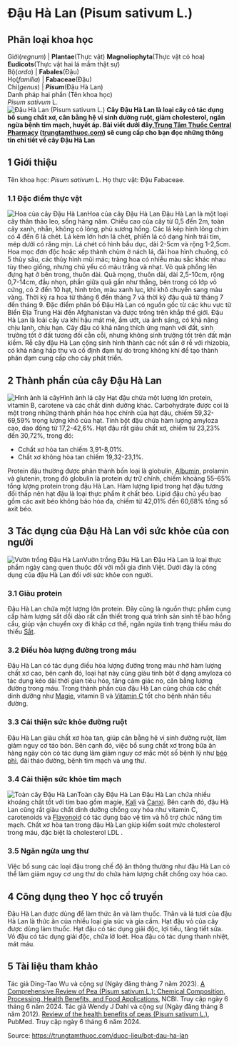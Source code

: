 # Đậu Hà Lan (Pisum sativum L.)

Phân loại khoa học  
---  
Giới(_regnum_) |  **Plantae**(Thực vật) **Magnoliophyta**(Thực vật có hoa) **Eudicots**(Thực vật hai lá mầm thật sự)  
Bộ(_ordo_) | **Fabales**(Đậu)  
Họ(_familia_) | **Fabaceae**(Đậu)  
Chi(_genus_) | _**Pisum**_(Đậu Hà Lan)  
Danh pháp hai phần (Tên khoa học)  
_Pisum sativum_ L.  
![Đậu Hà Lan \(Pisum sativum L.\)](https://trungtamthuoc.com/images/others/cay-dau-ha-lan-va-cong-dung-7776.jpg)
**Cây Đậu Hà Lan là loại cây có tác dụng bổ sung chất xơ, cân bằng hệ vi sinh dường ruột, giảm cholesterol, ngăn ngừa bệnh tim mạch, huyết áp. Bài viết dưới đây,[Trung Tâm Thuốc Central Pharmacy](https://trungtamthuoc.com/ "Trung Tâm Thuốc Central Pharmacy") ([trungtamthuoc.com](https://trungtamthuoc.com/ "trungtamthuoc.com")) sẽ cung cấp cho bạn đọc những thông tin chi tiết về cây Đậu Hà Lan**
##  1 Giới thiệu
Tên khoa học: _Pisum sativum_ L.
Họ thực vật: Đậu Fabaceae.
### 1.1 Đặc điểm thực vật
![Hoa của cây Đậu Hà Lan](https://trungtamthuoc.com/images/item/cay-dau-ha-lan-va-cong-dung-0.jpg)Hoa của cây Đậu Hà Lan
Đậu Hà Lan là một loại cây thân thảo leo, sống hàng năm. Chiều cao của cây từ 0,5 đến 2m, toàn cây xanh, nhẵn, không có lông, phủ sương hồng.
Các lá kép hình lông chim có 4 đến 6 lá chét. Lá kèm lớn hơn lá chét, phiến lá có dạng hình trái tim, mép dưới có răng mịn. Lá chét có hình bầu dục, dài 2-5cm và rộng 1-2,5cm.
Hoa mọc đơn độc hoặc xếp thành chùm ở nách lá, đài hoa hình chuông, có 5 thùy sâu, các thùy hình mũi mác; tràng hoa có nhiều màu sắc khác nhau tùy theo giống, nhưng chủ yếu có màu trắng và nhạt.
Vỏ quả phồng lên đựng hạt ở bên trong, thuôn dài.
Quả mọng, thuôn dài, dài 2,5-10cm, rộng 0,7-14cm, đầu nhọn, phần giữa quả gần như thẳng, bên trong có lớp vỏ cứng, có 2 đến 10 hạt, hình tròn, màu xanh lục, khi khô chuyển sang màu vàng.
Thời kỳ ra hoa từ tháng 6 đến tháng 7 và thời kỳ đậu quả từ tháng 7 đến tháng 9.
Đặc điểm phân bố
Đậu Hà Lan có nguồn gốc từ các khu vực từ Biển Địa Trung Hải đến Afghanistan và được trồng trên khắp thế giới. Đậu Hà Lan là loài cây ưa khí hậu mát mẻ, ẩm ướt, ưa ánh sáng, có khả năng chịu lạnh, chịu hạn. Cây đậu có khả năng thích ứng mạnh với đất, sinh trưởng tốt ở đất tương đối cằn cỗi, nhưng không sinh trưởng tốt trên đất mặn kiềm.
Rễ cây đậu Hà Lan cộng sinh hình thành các nốt sần ở rễ với rhizobia, có khả năng hấp thụ và cố định đạm tự do trong không khí để tạo thành phân đạm cung cấp cho cây phát triển.
##  2 Thành phần của cây Đậu Hà Lan
![Hình ảnh lá cây](https://trungtamthuoc.com/images/item/cay-dau-ha-lan-va-cong-dung-1.jpg)Hình ảnh lá cây
Hạt đậu chứa một lượng lớn protein, vitamin B, carotene và các chất dinh dưỡng khác.
Carbohydrate được coi là một trong những thành phần hóa học chính của hạt đậu, chiếm 59,32-69,59% trọng lượng khô của hạt.
Tinh bột đậu chứa hàm lượng amyloza cao, dao động từ 17,2-42,6%.
Hạt đậu rất giàu chất xơ, chiếm từ 23,23% đến 30,72%, trong đó:
  * Cchất xơ hòa tan chiếm 3,91-8,01%.
  * Chất xơ không hòa tan chiếm 19,32-23,1%.


Protein đậu thường được phân thành bốn loại là globulin, [Albumin](https://trungtamthuoc.com/hoat-chat/albumin "Albumin"), prolamin và glutenin, trong đó globulin là protein dự trữ chính, chiếm khoảng 55–65% tổng lượng protein trong đậu Hà Lan.
Hàm lượng lipid trong hạt đậu tương đối thấp nên hạt đậu là loại thực phẩm ít chất béo. Lipid đậu chủ yếu bao gồm các axit béo không bão hòa đa, chiếm từ 42,01% đến 60,68% tổng số axit béo.
##  3 Tác dụng của Đậu Hà Lan với sức khỏe của con người
![Vườn trồng Đậu Hà Lan](https://trungtamthuoc.com/images/item/cay-dau-ha-lan-va-cong-dung-2.jpg)Vườn trồng Đậu Hà Lan
Đậu Hà Lan là loại thực phẩm ngày càng quen thuộc đối với mỗi gia đình Việt. Dưới đây là công dụng của đậu Hà Lan đối với sức khỏe con người.
### 3.1 Giàu protein
Đậu Hà Lan chứa một lượng lớn protein. Đây cũng là nguồn thực phẩm cung cấp hàm lượng sắt dồi dào rất cần thiết trong quá trình sản sinh tế bào hồng cầu, giúp vận chuyển oxy đi khắp cơ thể, ngăn ngừa tình trạng thiếu máu do thiếu [Sắt](https://trungtamthuoc.com/hoat-chat/sat "Sắt").
### 3.2 Điều hòa lượng đường trong máu
Đậu Hà Lan có tác dụng điều hòa lượng đường trong máu nhờ hàm lượng chất xơ cao, bên cạnh đó, loại hạt này cũng giàu tinh bột ở dạng amyloza có tác dụng kéo dài thời gian tiêu hóa, tăng cảm giác no, cân bằng lượng đường trong máu.
Trong thành phần của đậu Hà Lan cũng chứa các chất dinh dưỡng như [Magie](https://trungtamthuoc.com/hoat-chat/magie "Magie"), vitamin B và [Vitamin C](https://trungtamthuoc.com/hoat-chat/vitamin-c "Vitamin C") tốt cho bệnh nhân tiểu đường.
### 3.3 Cải thiện sức khỏe đường ruột
Đậu Hà Lan giàu chất xơ hòa tan, giúp cân bằng hệ vi sinh đường ruột, làm giảm nguy cơ táo bón. Bên cạnh đó, việc bổ sung chất xơ trong bữa ăn hàng ngày còn có tác dụng làm giảm nguy cơ mắc một số bệnh lý như [béo phì](https://trungtamthuoc.com/bai-viet/benh-beo-phi "béo phì"), đái tháo đường, bệnh tim mạch và ung thư.
### 3.4 Cải thiện sức khỏe tim mạch
![Toàn cây Đậu Hà Lan](https://trungtamthuoc.com/images/item/cay-dau-ha-lan-va-cong-dung-3.jpg)Toàn cây Đậu Hà Lan
Đậu Hà Lan chứa nhiều khoáng chất tốt với tim bao gồm magie, [Kali](https://trungtamthuoc.com/hoat-chat/kali "Kali") và [Canxi](https://trungtamthuoc.com/hoat-chat/canxi "Canxi"). Bên cạnh đó, đậu Hà Lan cũng rất giàu chất dinh dưỡng chống oxy hóa như vitamin C, carotenoids và [Flavonoid](https://trungtamthuoc.com/hoat-chat/flavonoid "Flavonoid") có tác dụng bảo vệ tim và hỗ trợ chức năng tim mạch.
Chất xơ hòa tan trong đậu Hà Lan giúp kiểm soát mức cholesterol trong máu, đặc biệt là cholesterol LDL .
### 3.5 Ngăn ngừa ung thư
Việc bổ sung các loại đậu trong chế độ ăn thông thường như đậu Hà Lan có thể làm giảm nguy cơ ung thư do chứa hàm lượng chất chống oxy hóa cao.
##  4 Công dụng theo Y học cổ truyền
Đậu Hà Lan được dùng để làm thức ăn và làm thuốc. Thân và lá tươi của đậu Hà Lan là thức ăn của nhiều loại gia súc và gia cầm.
Hạt đậu vỏ của cây được dùng làm thuốc. Hạt đậu có tác dụng giải độc, lợi tiểu, tăng tiết sữa. Vỏ đậu có tác dụng giải độc, chữa lở loét.
Hoa đậu có tác dụng thanh nhiệt, mát máu.
##  5 Tài liệu tham khảo
Tác giả Ding-Tao Wu và cộng sự (Ngày đăng tháng 7 năm 2023). [A Comprehensive Review of Pea (Pisum sativum L.): Chemical Composition, Processing, Health Benefits, and Food Applications](https://www.ncbi.nlm.nih.gov/pmc/articles/PMC10341148/), NCBI. Truy cập ngày 6 tháng 6 năm 2024.
Tác giả Wendy J Dahl và cộng sự (Ngày đăng tháng 8 năm 2012). [Review of the health benefits of peas (Pisum sativum L.)](https://pubmed.ncbi.nlm.nih.gov/22916813/), PubMed. Truy cập ngày 6 tháng 6 năm 2024.


Source: https://trungtamthuoc.com/duoc-lieu/bot-dau-ha-lan